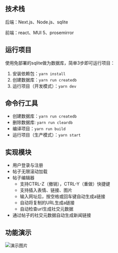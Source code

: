 ## 技术栈

后端：Next.js、Node.js、sqlite

前端：react、MUI 5、prosemirror

## 运行项目

使用免部署的sqlite做为数据库，简单3步即可运行项目：

1. 安装依赖包：`yarn install`
2. 创建数据库：`yarn run createdb`
3. 运行项目（开发模式）：`yarn dev`



## 命令行工具

- 创建数据库：`yarn run createdb`
- 删除数据库: `yarn run cleardb`
- 编译项目：`yarn run build`
- 运行项目（生产模式）：`yarn start`



## 实现模块

- 用户登录与注册
- 帖子无限滚动加载
- 帖子编辑器
  - 支持CTRL-Z（撤销），CTRL-Y（重做）快捷键
  - 支持插入表情、链接、图片
  - 输入网址后，按空格或回车键自动生成a链接
  - 自动将复制的URL生成a链接
  - 自动检查url生成社交元数据
- 通过帖子的社交元数据自动生成新闻链接

## 功能演示

![演示图片](https://github.com/fengcode-git/disk/blob/main/app.gif?raw=true)

